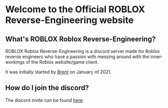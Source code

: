 # Welcome to the Official ROBLOX Reverse-Engineering website

## What's ROBLOX Roblox Reverse-Engineering?
ROBLOX Roblox Reverse-Engineering is a discord server made for Roblox reverse engineers who have a passion with messing around with the inner-workings of the Roblox website/game client.

It was initially started by [Brent](https://twitter.com/System_Address) on January of 2021.

## How do I join the discord?

The discord invite can be found [here](/discord).